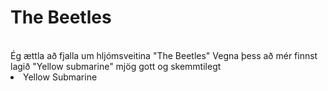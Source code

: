 <h1>The Beetles</h1>
<br>
Ég ættla að fjalla um hljómsveitina "The Beetles"
Vegna þess að mér finnst lagið "Yellow submarine" mjög gott og skemmtilegt

<li>
Yellow Submarine
</li>